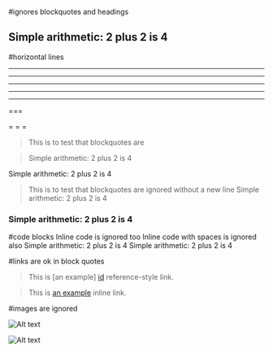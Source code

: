 #ignores blockquotes and headings

## Simple arithmetic: 2 plus 2 is 4

#horizontal lines
***

* * *

*****

- - -

---

===

= = =

> This is to test that blockquotes are

> Simple arithmetic: 2 plus 2 is 4

Simple arithmetic: 2 plus 2 is 4
> This is to test that blockquotes are ignored without a new line
> Simple arithmetic: 2 plus 2 is 4
### Simple arithmetic: 2 plus 2 is 4

#code blocks
	Inline code is ignored too
    Inline code with spaces is ignored also
    Simple arithmetic: 2 plus 2 is 4
	Simple arithmetic: 2 plus 2 is 4

#links are ok in block quotes
> This is [an example] [id] reference-style link.

> This is [an example](http://example.com/ "Title") inline link.

[id]: http://example.com/  "Optional Title Here"

#images are ignored

![Alt text](/path/to/img.jpg)

![Alt text](/path/to/img.jpg "Optional title")


<!--OUTPUT
#ignores blockquotes and headings

## Simple arithmetic: 2 plus 2 is 4

#horizontal lines
***

* * *

*****

- - -

---

===

= = =

> This is to test that blockquotes are

> Simple arithmetic: 2 plus 2 is 4

Simple arithmetic: 2 plus 2 is **4**
> This is to test that blockquotes are ignored without a new line
> Simple arithmetic: 2 plus 2 is 4
### Simple arithmetic: 2 plus 2 is 4

#code blocks
	Inline code is ignored too
    Inline code with spaces is ignored also
    Simple arithmetic: 2 plus 2 is 4
	Simple arithmetic: 2 plus 2 is 4

#links are ok in block quotes
> This is [an example] [id] reference-style link.

> This is [an example](http://example.com/ "Title") inline link.

[id]: http://example.com/  "Optional Title Here"

#images are ignored

![Alt text](/path/to/img.jpg)

![Alt text](/path/to/img.jpg "Optional title")


-->

<!--COUNTS
{"executed": 1, "failed": 0, "skipped": 0, "passed": 1, "error": 0}
-->

